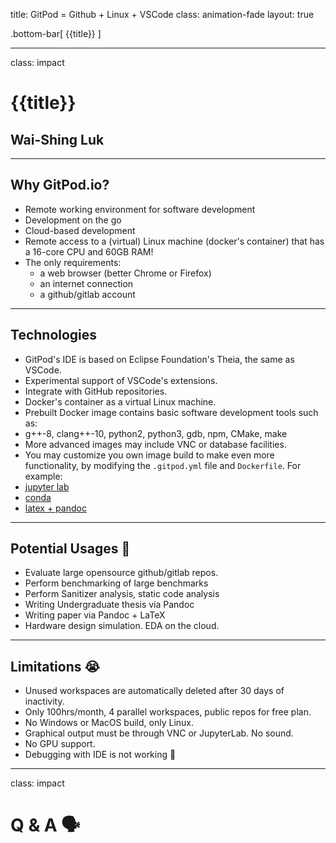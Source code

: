 title: GitPod = Github + Linux + VSCode
class: animation-fade
layout: true

<!-- This slide will serve as the base layout for all your slides -->
.bottom-bar[
  {{title}}
]

---

class: impact

# {{title}}
## Wai-Shing Luk

---

## Why GitPod.io?

- Remote working environment for software development
- Development on the go
- Cloud-based development
- Remote access to a (virtual) Linux machine (docker's container) that has a 16-core CPU and 60GB RAM!
- The only requirements:
    - a web browser (better Chrome or Firefox)
    - an internet connection
    - a github/gitlab account

---

## Technologies

- GitPod's IDE is based on Eclipse Foundation's Theia, the same as VSCode.
- Experimental support of VSCode's extensions.
- Integrate with GitHub repositories.
- Docker's container as a virtual Linux machine.
 - Prebuilt Docker image contains basic software development tools such as:
 - g++-8, clang++-10, python2, python3, gdb, npm, CMake, make
 - More advanced images may include VNC or database facilities.
- You may customize you own image build to make even more functionality, by modifying the `.gitpod.yml` file and `Dockerfile`. For example:
 - [jupyter lab](https://github.com/jins-tkomoda/dash-and-jupyter-notebook-with-gitpod)
 - [conda](https://github.com/mtvu/miniconda)
 - [latex + pandoc](https://github.com/luk036/ellipsoid-method)

---

## Potential Usages 🚧

- Evaluate large opensource github/gitlab repos. 
- Perform benchmarking of large benchmarks
- Perform Sanitizer analysis, static code analysis
- Writing Undergraduate thesis via Pandoc
- Writing paper via Pandoc + LaTeX
- Hardware design simulation. EDA on the cloud.

---

## Limitations 😭

- Unused workspaces are automatically deleted after 30 days of inactivity.
- Only 100hrs/month, 4 parallel workspaces, public repos for free plan.
- No Windows or MacOS build, only Linux.
- Graphical output must be through VNC or JupyterLab. No sound.
- No GPU support.
- Debugging with IDE is not working 🤔

---

class: impact

Q & A 🗣️
==========
